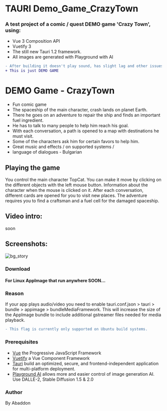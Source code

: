 # TAURI Demo_Game_CrazyTown

### A test project of a comic / quest DEMO game 'Crazy Town', using:
- Vue 3 Composition API
- Vuetify 3
- The still new Tauri 1.2 framework.
- All images are generated with Playground with AI

```diff
- After building it doesn't play sound, has slight lag and other issues on some systems/distros.
+ This is just DEMO GAME
```

# DEMO Game - CrazyTown
- Fun comic game
- The spaceship of the main character, crash lands on planet Earth.
- There he goes on an adventure to repair the ship and finds an important fuel ingredient.
- He has to talk to many people to help him reach his goal.
- With each conversation, a path is opened to a map with destinations he must visit.
- Some of the characters ask him for certain favors to help him.
- Great music and effects / on supported systems /
- language of dialogues - Bulgarian

## Playing the game
You control the main character TopCat. You can make it move by clicking on the different objects with the left mouse button.
Information about the character when the mouse is clicked on it.
After each conversation, different cards are opened for you to visit new places.
The adventure requires you to find a craftsman and a fuel cell for the damaged spaceship.

## Video intro:
soon

## Screenshots:
![bg_story](https://user-images.githubusercontent.com/51271834/201547805-ab13546c-1f7a-4124-bb5b-020196f78bb4.png)


### Download
#### For Linux AppImage that run anywhere SOON...
### Reason
If your app plays audio/video you need to enable tauri.conf.json > tauri > bundle > appimage > bundleMediaFramework. This will increase the size of the AppImage bundle to include additional gstreamer files needed for media playback.
```diff
- This flag is currently only supported on Ubuntu build systems.
```

### Prerequisites
- [Vue](https://vuejs.org) the Progressive JavaScript Framework
- [Vuetify](https://vuetifyjs.com/en/) a Vue Component Framework
- [Tauri](https://tauri.app) build an optimized, secure, and frontend-independent application for multi-platform deployment.
- [Playground AI](https://playgroundai.com) allows more and easier control of image generation AI. Use DALLE-2, Stable Diffusion 1.5 & 2.0

### Author
By Abaddon
